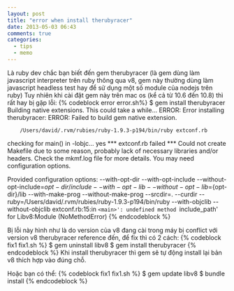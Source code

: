 ```yaml
---
layout: post
title: "error when install therubyracer"
date: 2013-05-03 06:43
comments: true
categories: 
  - tips
  - memo
---
```


Là ruby dev chắc bạn biết đến gem therubyracer (là gem dùng làm javascript interpreter trên ruby thông qua v8, gem này thường dùng làm javascript headless test hay để sử dụng một số module của nodejs trên ruby)
Tuy nhiên khi cài đặt gem này trên mac os (kể cả từ 10.6 đến 10.8) thì rất hay bị gặp lỗi:
{% codeblock error error.sh%}
$ gem install therubyracer
Building native extensions.  This could take a while...
ERROR:  Error installing therubyracer:
    ERROR: Failed to build gem native extension.

        /Users/david/.rvm/rubies/ruby-1.9.3-p194/bin/ruby extconf.rb
checking for main() in -lobjc... yes
*** extconf.rb failed ***
Could not create Makefile due to some reason, probably lack of
necessary libraries and/or headers.  Check the mkmf.log file for more
details.  You may need configuration options.

Provided configuration options:
    --with-opt-dir
    --with-opt-include
    --without-opt-include=${opt-dir}/include
    --with-opt-lib
    --without-opt-lib=${opt-dir}/lib
    --with-make-prog
    --without-make-prog
    --srcdir=.
    --curdir
    --ruby=/Users/david/.rvm/rubies/ruby-1.9.3-p194/bin/ruby
    --with-objclib
    --without-objclib
extconf.rb:15:in `<main>': undefined method `include_path' for Libv8:Module (NoMethodError)
{% endcodeblock %}

Bị lỗi này hình như là do version của v8 đang cài trong máy bị conflict với version v8 therubyracer reference đến, để fix thì có 2 cách:
{% codeblock fix1 fix1.sh %}
$ gem uninstall libv8
$ gem install therubyracer
{% endcodeblock %}
Khi install therubyracer thì gem sẽ tự động install lại bản v8 thích hợp vào đúng chỗ.

Hoặc bạn có thể:
{% codeblock fix1 fix1.sh %}
$ gem update libv8
$ bundle install
{% endcodeblock %}



